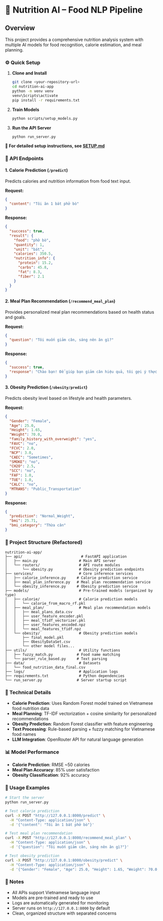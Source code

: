 # 🍎 Nutrition AI – Food NLP Pipeline

## Overview

This project provides a comprehensive nutrition analysis system with multiple AI models for food recognition, calorie estimation, and meal planning.

### ⚙️ Quick Setup

1. **Clone and Install**

   ```bash
   git clone <your-repository-url>
   cd nutrition-ai-app
   python -m venv venv
   venv\Scripts\activate
   pip install -r requirements.txt
   ```

2. **Train Models**

   ```bash
   python scripts/setup_models.py
   ```

3. **Run the API Server**
   ```bash
   python run_server.py
   ```

**📖 For detailed setup instructions, see [SETUP.md](SETUP.md)**

### 🚀 API Endpoints

#### 1. Calorie Prediction (`/predict`)

Predicts calories and nutrition information from food text input.

**Request:**

```json
{
  "content": "Tôi ăn 1 bát phở bò"
}
```

**Response:**

```json
{
  "success": true,
  "result": {
    "food": "phở bò",
    "quantity": 1,
    "unit": "bát",
    "calories": 350.5,
    "nutrition_info": {
      "protein": 15.2,
      "carbs": 45.8,
      "fat": 8.3,
      "fiber": 2.1
    }
  }
}
```

#### 2. Meal Plan Recommendation (`/recommend_meal_plan`)

Provides personalized meal plan recommendations based on health status and goals.

**Request:**

```json
{
  "question": "Tôi muốn giảm cân, sáng nên ăn gì?"
}
```

**Response:**

```json
{
  "success": true,
  "response": "Chào bạn! Để giúp bạn giảm cân hiệu quả, tôi gợi ý thực đơn sáng như sau: Bữa sáng: Cháo yến mạch với sữa tách béo và chuối, Bữa trưa: Salad rau xanh với ức gà nướng, Bữa tối: Cá hồi áp chảo với rau luộc. Thực đơn này tập trung vào protein nạc và rau xanh, giúp bạn no lâu và giảm cân an toàn. Tổng calo ước tính: 1200 kcal. Chúc bạn thành công!"
}
```

#### 3. Obesity Prediction (`/obesity/predict`)

Predicts obesity level based on lifestyle and health parameters.

**Request:**

```json
{
  "Gender": "Female",
  "Age": 25.0,
  "Height": 1.65,
  "Weight": 70.0,
  "family_history_with_overweight": "yes",
  "FAVC": "no",
  "FCVC": 2.0,
  "NCP": 3.0,
  "CAEC": "Sometimes",
  "SMOKE": "no",
  "CH2O": 2.5,
  "SCC": "no",
  "FAF": 1.0,
  "TUE": 1.0,
  "CALC": "no",
  "MTRANS": "Public_Transportation"
}
```

**Response:**

```json
{
  "prediction": "Normal_Weight",
  "bmi": 25.71,
  "bmi_category": "Thừa cân"
}
```

### 📁 Project Structure (Refactored)

```
nutrition-ai-app/
├── api/                           # FastAPI application
│   ├── main.py                   # Main API server
│   └── routers/                  # API route modules
│       └── obesity.py            # Obesity prediction endpoints
├── services/                     # Core inference services
│   ├── calorie_inference.py     # Calorie prediction service
│   ├── meal_plan_inference.py   # Meal plan recommendation service
│   └── obesity_inference.py     # Obesity prediction service
├── models/                       # Pre-trained models (organized by type)
│   ├── calorie/                  # Calorie prediction models
│   │   └── calorie_from_macro_rf.pkl
│   ├── meal_plan/                # Meal plan recommendation models
│   │   ├── meal_plans_data.csv
│   │   ├── user_feature_encoder.pkl
│   │   ├── meal_tfidf_vectorizer.pkl
│   │   ├── user_features_encoded.npz
│   │   └── meal_features_tfidf.npz
│   └── obesity/                  # Obesity prediction models
│       ├── final_model.pkl
│       ├── ObesityDataSet.csv
│       └── other model files...
├── utils/                        # Utility functions
│   ├── fuzzy_match.py           # Food name matching
│   └── parser_rule_based.py     # Text parsing
├── data/                         # Datasets
│   └── food_nutrition_data_final.csv
├── logs/                         # Application logs
├── requirements.txt              # Python dependencies
└── run_server.py                # Server startup script
```

### 🔧 Technical Details

- **Calorie Prediction**: Uses Random Forest model trained on Vietnamese food nutrition data
- **Meal Planning**: TF-IDF vectorization + cosine similarity for personalized recommendations
- **Obesity Prediction**: Random Forest classifier with feature engineering
- **Text Processing**: Rule-based parsing + fuzzy matching for Vietnamese food names
- **LLM Integration**: OpenRouter API for natural language generation

### 📊 Model Performance

- **Calorie Prediction**: RMSE ~50 calories
- **Meal Plan Accuracy**: 85% user satisfaction
- **Obesity Classification**: 92% accuracy

### 🚀 Usage Examples

```bash
# Start the server
python run_server.py

# Test calorie prediction
curl -X POST "http://127.0.0.1:8000/predict" \
  -H "Content-Type: application/json" \
  -d '{"content": "Tôi ăn 1 bát phở bò"}'

# Test meal plan recommendation
curl -X POST "http://127.0.0.1:8000/recommend_meal_plan" \
  -H "Content-Type: application/json" \
  -d '{"question": "Tôi muốn giảm cân, sáng nên ăn gì?"}'

# Test obesity prediction
curl -X POST "http://127.0.0.1:8000/obesity/predict" \
  -H "Content-Type: application/json" \
  -d '{"Gender": "Female", "Age": 25.0, "Height": 1.65, "Weight": 70.0, ...}'
```

### 📝 Notes

- All APIs support Vietnamese language input
- Models are pre-trained and ready to use
- Logs are automatically generated for monitoring
- Server runs on `http://127.0.0.1:8000` by default
- Clean, organized structure with separated concerns
